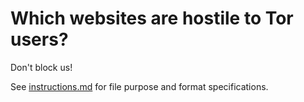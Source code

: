 # Which websites are hostile to Tor users?

Don't block us!

See [instructions.md](file://../instructions.md) for file purpose and format specifications.
